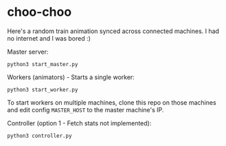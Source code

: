 # choo-choo
Here's a random train animation synced across connected machines. I had no internet and I was bored :)

Master server:
```
python3 start_master.py
```

Workers (animators) -
Starts a single worker:
```
python3 start_worker.py
```

To start workers on multiple machines, clone this repo on those machines and edit config `MASTER_HOST` to the master machine's IP.

Controller (option 1 - Fetch stats not implemented):
```
python3 controller.py
```



